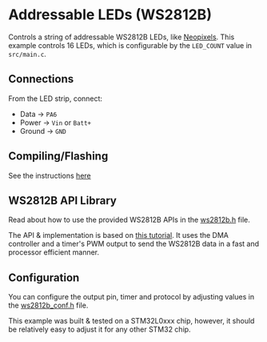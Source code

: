 # Addressable LEDs (WS2812B)
Controls a string of addressable WS2812B LEDs, like [Neopixels](https://www.adafruit.com/category/168). This example controls 16 LEDs, which is configurable by the `LED_COUNT` value in `src/main.c`.

## Connections

From the LED strip, connect:

* Data -> `PA6`
* Power -> `Vin` or `Batt+`
* Ground -> `GND`

## Compiling/Flashing
See the instructions [here](../README.md)

## WS2812B API Library
Read about how to use the provided WS2812B APIs in the [ws2812b.h](./Src/ws2812b.h) file.

The API & implementation is based on [this tutorial](https://github.com/MaJerle/STM32_WS2812B_TIM_PWM_DMA). It uses the DMA controller and a timer's PWM output to send the WS2812B data in a fast and processor efficient manner.

## Configuration
You can configure the output pin, timer and protocol by adjusting values in the [ws2812b_conf.h](./Src/ws2812b_conf.h) file.

This example was built & tested on a STM32L0xxx chip, however, it should be relatively easy to adjust it for any other STM32 chip.